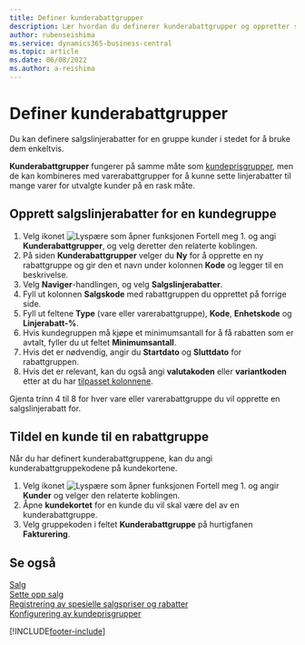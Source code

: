 ```yaml
---
title: Definer kunderabattgrupper
description: Lær hvordan du definerer kunderabattgrupper og oppretter salgslinjerabatter for disse gruppene.
author: rubenseishima
ms.service: dynamics365-business-central
ms.topic: article
ms.date: 06/08/2022
ms.author: a-reishima
---
```

# Definer kunderabattgrupper

Du kan definere salgslinjerabatter for en gruppe kunder i stedet for å bruke dem enkeltvis.

**Kunderabattgrupper** fungerer på samme måte som [kundeprisgrupper](sales-how-to-set-up-customer-price-groups.md), men de kan kombineres med varerabattgrupper for å kunne sette linjerabatter til mange varer for utvalgte kunder på en rask måte.

## Opprett salgslinjerabatter for en kundegruppe

1. Velg ikonet ![Lyspære som åpner funksjonen Fortell meg 1.](media/ui-search/search_small.png "Fortell hva du vil gjøre") og angi **Kunderabattgrupper**, og velg deretter den relaterte koblingen.
2. På siden **Kunderabattgrupper** velger du **Ny** for å opprette en ny rabattgruppe og gir den et navn under kolonnen **Kode** og legger til en beskrivelse.
3. Velg **Naviger**-handlingen, og velg **Salgslinjerabatter**.
4. Fyll ut kolonnen **Salgskode** med rabattgruppen du opprettet på forrige side.
5. Fyll ut feltene **Type** (vare eller varerabattgruppe), **Kode**, **Enhetskode** og **Linjerabatt-%**.
6. Hvis kundegruppen må kjøpe et minimumsantall for å få rabatten som er avtalt, fyller du ut feltet **Minimumsantall**.
7. Hvis det er nødvendig, angir du **Startdato** og **Sluttdato** for rabattgruppen.
8. Hvis det er relevant, kan du også angi **valutakoden** eller **variantkoden** etter at du har [tilpasset kolonnene](ui-personalization-user.md).

Gjenta trinn 4 til 8 for hver vare eller varerabattgruppe du vil opprette en salgslinjerabatt for.

## Tildel en kunde til en rabattgruppe

Når du har definert kunderabattgruppene, kan du angi kunderabattgruppekodene på kundekortene.

1. Velg ikonet ![Lyspære som åpner funksjonen Fortell meg 1.](media/ui-search/search_small.png "Fortell hva du vil gjøre") og angir **Kunder** og velger den relaterte koblingen.
2. Åpne **kundekortet** for en kunde du vil skal være del av en kunderabattgruppe.
3. Velg gruppekoden i feltet **Kunderabattgruppe** på hurtigfanen **Fakturering**.

## Se også

[Salg](sales-manage-sales.md)  
[Sette opp salg](sales-setup-sales.md)  
[Registrering av spesielle salgspriser og rabatter](sales-how-record-sales-price-discount-payment-agreements.md)  
[Konfigurering av kundeprisgrupper](sales-how-to-set-up-customer-price-groups.md)  

[!INCLUDE[footer-include](includes/footer-banner.md)]
